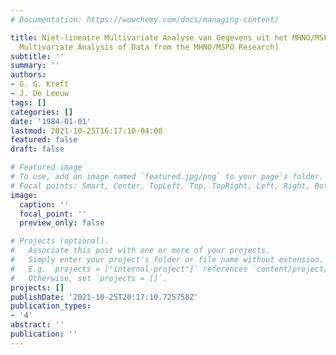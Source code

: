 ```yaml
---
# Documentation: https://wowchemy.com/docs/managing-content/

title: Niet-lineaire Multivariate Analyse van Gegevens uit het MHNO/MSPO Project [Nonlinear
  Multivariate Analysis of Data from the MHNO/MSPO Research]
subtitle: ''
summary: ''
authors:
- G. G. Kreft
- J. De Leeuw
tags: []
categories: []
date: '1984-01-01'
lastmod: 2021-10-25T16:17:10-04:00
featured: false
draft: false

# Featured image
# To use, add an image named `featured.jpg/png` to your page's folder.
# Focal points: Smart, Center, TopLeft, Top, TopRight, Left, Right, BottomLeft, Bottom, BottomRight.
image:
  caption: ''
  focal_point: ''
  preview_only: false

# Projects (optional).
#   Associate this post with one or more of your projects.
#   Simply enter your project's folder or file name without extension.
#   E.g. `projects = ["internal-project"]` references `content/project/deep-learning/index.md`.
#   Otherwise, set `projects = []`.
projects: []
publishDate: '2021-10-25T20:17:10.725758Z'
publication_types:
- '4'
abstract: ''
publication: ''
---
```

